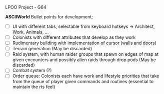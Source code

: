 LPOO Project - G64

**ASCIIWorld**
Bullet points for development;

- [ ] UI with different tabs, selectable from keyboard hotkeys -> Architect, Work, Animals, ...
- [ ] Colonists with different attributes that develop as they work
- [ ] Rudimentary building with implementation of cursor (walls and doors)
- [ ] Terrain generation (May be discarded)
- [ ] Raid system, with human raider groups that spawn on edges of map at given encounters and possibly alien raids through drop pods (May be discarded)
- [ ] Combat system (?)
- [ ] Order queue: Colonists each have work and lifestyle priorities that take from the queue of player given commands and routines (essential to maintain the rts feel)
